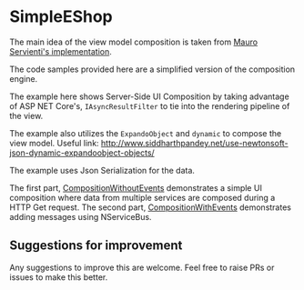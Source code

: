 # SimpleEShop

The main idea of the view model composition is taken from [Mauro Servienti's implementation](https://github.com/mauroservienti/microservices-done-right-demos).

The code samples provided here are a simplified version of the composition engine. 

The example here shows Server-Side UI Composition by taking advantage of ASP NET Core's, `IAsyncResultFilter` to tie into the rendering pipeline of the view. 

The example also utilizes the `ExpandoObject` and `dynamic` to compose the view model. Useful link: http://www.siddharthpandey.net/use-newtonsoft-json-dynamic-expandoobject-objects/

The example uses Json Serialization for the data. 

The first part, [CompositionWithoutEvents](https://github.com/indualagarsamy/SimpleEShop/tree/master/CompositionWithoutEvents) demonstrates a simple UI composition where data from multiple services are composed during a HTTP Get request. The second part, [CompositionWithEvents](https://github.com/indualagarsamy/SimpleEShop/tree/master/CompositionWithEvents) demonstrates adding messages using NServiceBus.


## Suggestions for improvement

Any suggestions to improve this are welcome. Feel free to raise PRs or issues to make this better. 



 

